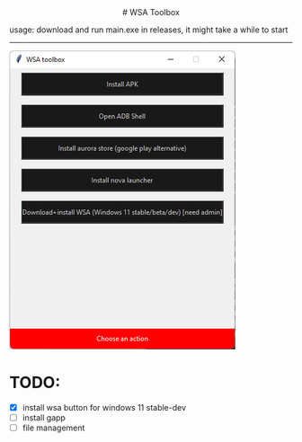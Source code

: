 <div align=center># WSA Toolbox</div>

usage: download and run main.exe in releases, it might take a while to start


****

![demo](images/scr.png)

# TODO:

- [x] install wsa button for windows 11 stable-dev
- [ ] install gapp
- [ ] file management
